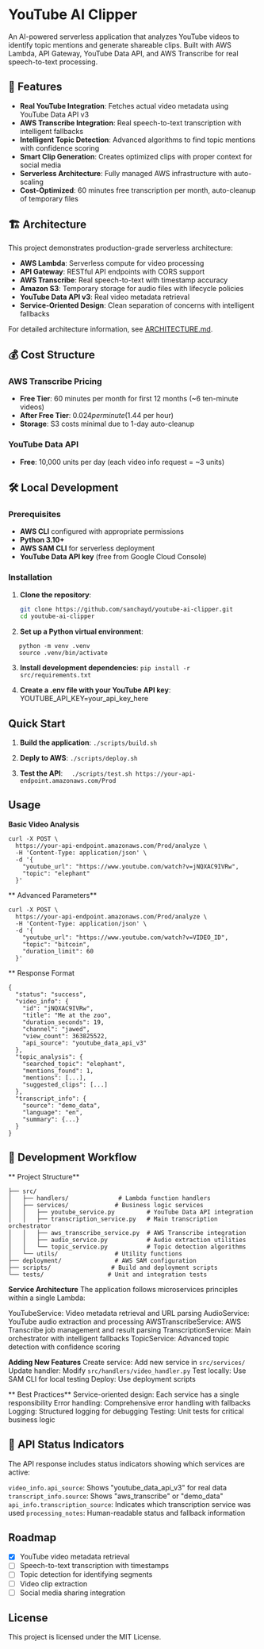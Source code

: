 # YouTube AI Clipper

An AI-powered serverless application that analyzes YouTube videos to identify topic mentions and generate shareable clips. Built with AWS Lambda, API Gateway, YouTube Data API, and AWS Transcribe for real speech-to-text processing.

## 🚀 Features

- **Real YouTube Integration**: Fetches actual video metadata using YouTube Data API v3
- **AWS Transcribe Integration**: Real speech-to-text transcription with intelligent fallbacks
- **Intelligent Topic Detection**: Advanced algorithms to find topic mentions with confidence scoring
- **Smart Clip Generation**: Creates optimized clips with proper context for social media
- **Serverless Architecture**: Fully managed AWS infrastructure with auto-scaling
- **Cost-Optimized**: 60 minutes free transcription per month, auto-cleanup of temporary files

## 🏗️ Architecture

This project demonstrates production-grade serverless architecture:

- **AWS Lambda**: Serverless compute for video processing
- **API Gateway**: RESTful API endpoints with CORS support
- **AWS Transcribe**: Real speech-to-text with timestamp accuracy
- **Amazon S3**: Temporary storage for audio files with lifecycle policies
- **YouTube Data API v3**: Real video metadata retrieval
- **Service-Oriented Design**: Clean separation of concerns with intelligent fallbacks

For detailed architecture information, see [ARCHITECTURE.md](ARCHITECTURE.md).

## 💰 Cost Structure

### AWS Transcribe Pricing
- **Free Tier**: 60 minutes per month for first 12 months (~6 ten-minute videos)
- **After Free Tier**: $0.024 per minute ($1.44 per hour)
- **Storage**: S3 costs minimal due to 1-day auto-cleanup

### YouTube Data API
- **Free**: 10,000 units per day (each video info request = ~3 units)

## 🛠️ Local Development

### Prerequisites

- **AWS CLI** configured with appropriate permissions
- **Python 3.10+** 
- **AWS SAM CLI** for serverless deployment
- **YouTube Data API key** (free from Google Cloud Console)

### Installation

1. **Clone the repository**:
   ```bash
   git clone https://github.com/sanchayd/youtube-ai-clipper.git
   cd youtube-ai-clipper
   ```

2. **Set up a Python virtual environment**:
```
   python -m venv .venv
   source .venv/bin/activate
```

3. **Install development dependencies**:
   `pip install -r src/requirements.txt`

4. **Create a .env file with your YouTube API key**:
   YOUTUBE_API_KEY=your_api_key_here

## Quick Start
1. **Build the application**:
   `./scripts/build.sh`

2. **Deply to AWS**:
   `./scripts/deploy.sh`

3. **Test the API**:
   `  ./scripts/test.sh https://your-api-endpoint.amazonaws.com/Prod` 

## Usage
**Basic Video Analysis**
```
curl -X POST \
  https://your-api-endpoint.amazonaws.com/Prod/analyze \
  -H 'Content-Type: application/json' \
  -d '{
    "youtube_url": "https://www.youtube.com/watch?v=jNQXAC9IVRw",
    "topic": "elephant"
  }'
```

** Advanced Parameters**
```
curl -X POST \
  https://your-api-endpoint.amazonaws.com/Prod/analyze \
  -H 'Content-Type: application/json' \
  -d '{
    "youtube_url": "https://www.youtube.com/watch?v=VIDEO_ID",
    "topic": "bitcoin",
    "duration_limit": 60
  }'
```

** Response Format
```
{
  "status": "success",
  "video_info": {
    "id": "jNQXAC9IVRw",
    "title": "Me at the zoo",
    "duration_seconds": 19,
    "channel": "jawed",
    "view_count": 363825522,
    "api_source": "youtube_data_api_v3"
  },
  "topic_analysis": {
    "searched_topic": "elephant",
    "mentions_found": 1,
    "mentions": [...],
    "suggested_clips": [...]
  },
  "transcript_info": {
    "source": "demo_data",
    "language": "en",
    "summary": {...}
  }
}
```

## 🧪 Development Workflow

** Project Structure**
```
├── src/
│   ├── handlers/              # Lambda function handlers
│   ├── services/             # Business logic services
│   │   ├── youtube_service.py         # YouTube Data API integration
│   │   ├── transcription_service.py   # Main transcription orchestrator
│   │   ├── aws_transcribe_service.py  # AWS Transcribe integration
│   │   ├── audio_service.py           # Audio extraction utilities
│   │   └── topic_service.py           # Topic detection algorithms
│   └── utils/                # Utility functions
├── deployment/               # AWS SAM configuration
├── scripts/                 # Build and deployment scripts
└── tests/                  # Unit and integration tests
```

**Service Architecture**
The application follows microservices principles within a single Lambda:

YouTubeService: Video metadata retrieval and URL parsing
AudioService: YouTube audio extraction and processing
AWSTranscribeService: AWS Transcribe job management and result parsing
TranscriptionService: Main orchestrator with intelligent fallbacks
TopicService: Advanced topic detection with confidence scoring

**Adding New Features**
Create service: Add new service in `src/services/`
Update handler: Modify `src/handlers/video_handler.py`
Test locally: Use SAM CLI for local testing
Deploy: Use deployment scripts

** Best Practices**
Service-oriented design: Each service has a single responsibility
Error handling: Comprehensive error handling with fallbacks
Logging: Structured logging for debugging
Testing: Unit tests for critical business logic

## 🚦 API Status Indicators
The API response includes status indicators showing which services are active:

`video_info.api_source`: Shows "youtube_data_api_v3" for real data
`transcript_info.source`: Shows "aws_transcribe" or "demo_data"
`api_info.transcription_source`: Indicates which transcription service was used
`processing_notes`: Human-readable status and fallback information

## Roadmap
- [x] YouTube video metadata retrieval
- [ ] Speech-to-text transcription with timestamps
- [ ] Topic detection for identifying segments
- [ ] Video clip extraction
- [ ] Social media sharing integration

## License
This project is licensed under the MIT License.